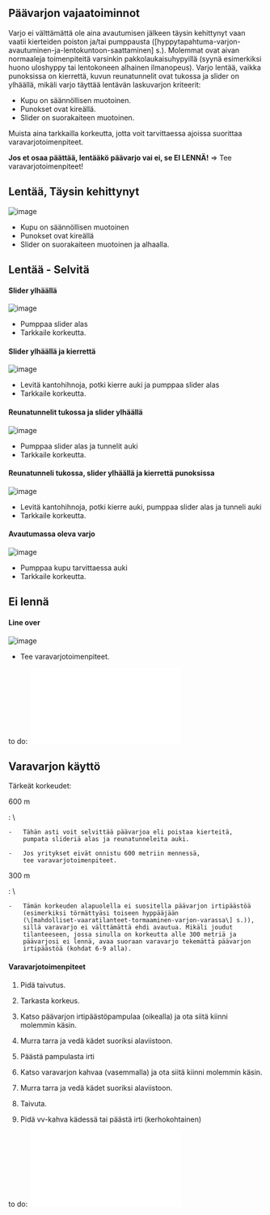## Päävarjon vajaatoiminnot 

Varjo ei välttämättä ole aina avautumisen jälkeen täysin kehittynyt vaan
vaatii kierteiden poiston ja/tai pumppausta
(\[hyppytapahtuma-varjon-avautuminen-ja-lentokuntoon-saattaminen\] s.).
Molemmat ovat aivan normaaleja toimenpiteitä varsinkin
pakkolaukaisuhypyillä (syynä esimerkiksi huono uloshyppy tai lentokoneen
alhainen ilmanopeus). Varjo lentää, vaikka punoksissa on kierrettä,
kuvun reunatunnelit ovat tukossa ja slider on ylhäällä, mikäli varjo
täyttää lentävän laskuvarjon kriteerit:
- Kupu on säännöllisen muotoinen.
- Punokset ovat kireällä.
- Slider on suorakaiteen muotoinen.

Muista aina tarkkailla korkeutta, jotta voit tarvittaessa ajoissa
suorittaa varavarjotoimenpiteet.

**Jos et osaa päättää, lentääkö päävarjo vai ei, se EI LENNÄ!** =&gt;
Tee varavarjotoimenpiteet!

 Lentää, Täysin kehittynyt  
---------------------------

![image](/kuvat/Vajaatoiminnot-Lentaa-Taysin-kehittynyt.png)
- Kupu on säännöllisen muotoinen
- Punokset ovat kireällä
- Slider on suorakaiteen muotoinen ja alhaalla.

 Lentää - Selvitä  
------------------

#### Slider ylhäällä 

![image](/kuvat/Vajaatoiminnot-Lentaa-Slider-ylhaalla.png)
- Pumppaa slider alas
- Tarkkaile korkeutta.

#### Slider ylhäällä ja kierrettä 

![image](/kuvat/Vajaatoiminnot-Lentaa-Slider-ylhaalla-ja-Kierteita.png)
- Levitä kantohihnoja, potki kierre auki ja pumppaa slider alas
- Tarkkaile korkeutta.

#### Reunatunnelit tukossa ja slider ylhäällä 

![image](/kuvat/Vajaatoiminnot-Lentaa-Reunatunnelit-tukossa-ja-slider-ylhaalla.png)
- Pumppaa slider alas ja tunnelit auki
- Tarkkaile korkeutta.

#### Reunatunneli tukossa, slider ylhäällä ja kierrettä punoksissa 

![image](/kuvat/Vajaatoiminnot-Lentaa-Reunatunnelit-tukossa-ja-slider-ylhaalla-ja-kierteita.png)
- Levitä kantohihnoja, potki kierre auki, pumppaa slider alas ja
    tunneli auki
- Tarkkaile korkeutta.

#### Avautumassa oleva varjo 

![image](/kuvat/Vajaatoiminnot-lentaa-avautumassa.png)
- Pumppaa kupu tarvittaessa auki
- Tarkkaile korkeutta.

 Ei lennä  
----------

#### Line over 

![image](/kuvat/Vajaatoiminnot-line-over.png)
- Tee varavarjotoimenpiteet.

to do: ![image](/kuvat/VV-toimenpiteet.pdf)

 Varavarjon käyttö  
-------------------

Tärkeät korkeudet:

 600 m 

:   \

    -   Tähän asti voit selvittää päävarjoa eli poistaa kierteitä,
        pumpata slideriä alas ja reunatunneleita auki.

    -   Jos yritykset eivät onnistu 600 metriin mennessä,
        tee varavarjotoimenpiteet.

 300 m 

:   \

    -   Tämän korkeuden alapuolella ei suositella päävarjon irtipäästöä
        (esimerkiksi törmättyäsi toiseen hyppääjään
        (\[mahdolliset-vaaratilanteet-tormaaminen-varjon-varassa\] s.)),
        sillä varavarjo ei välttämättä ehdi avautua. Mikäli joudut
        tilanteeseen, jossa sinulla on korkeutta alle 300 metriä ja
        päävarjosi ei lennä, avaa suoraan varavarjo tekemättä päävarjon
        irtipäästöä (kohdat 6-9 alla).

####  Varavarjotoimenpiteet  

1.  Pidä taivutus.

2.  Tarkasta korkeus.

3.  Katso päävarjon irtipäästöpampulaa (oikealla) ja ota siitä kiinni
    molemmin käsin.

4.  Murra tarra ja vedä kädet suoriksi alaviistoon.

5.  Päästä pampulasta irti

6.  Katso varavarjon kahvaa (vasemmalla) ja ota siitä kiinni
    molemmin käsin.

7.  Murra tarra ja vedä kädet suoriksi alaviistoon.

8.  Taivuta.

9.  Pidä vv-kahva kädessä tai päästä irti (kerhokohtainen)

to do: ![image](/kuvat/VVkaavio.pdf)
